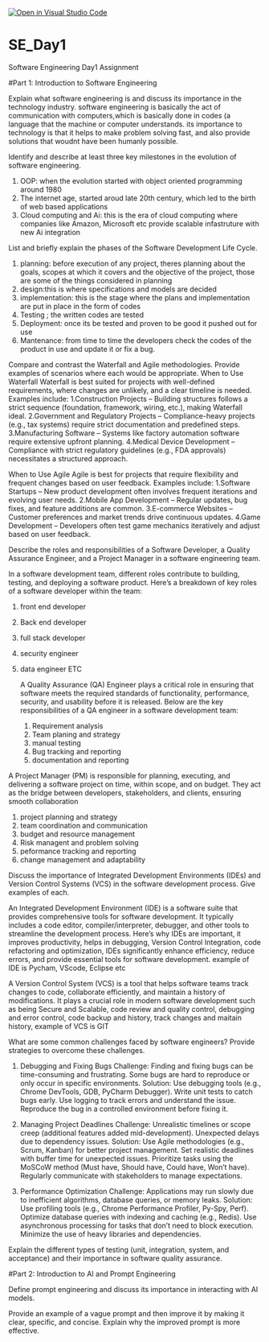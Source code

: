 [![Open in Visual Studio Code](https://classroom.github.com/assets/open-in-vscode-2e0aaae1b6195c2367325f4f02e2d04e9abb55f0b24a779b69b11b9e10269abc.svg)](https://classroom.github.com/online_ide?assignment_repo_id=18416270&assignment_repo_type=AssignmentRepo)
# SE_Day1
Software Engineering Day1 Assignment

#Part 1: Introduction to Software Engineering

Explain what software engineering is and discuss its importance in the technology industry.
software engineering is basically the act of communication with computers,which is basically done in codes (a language that the machine or computer understands.
its importance to technology is that it helps to make problem solving fast, and also provide solutions that woudnt have been humanly possible.

Identify and describe at least three key milestones in the evolution of software engineering.
1) OOP: when the evolution started with object oriented programming around 1980
2) The internet age, started aroud late 20th century, which led to the birth of web based applications
3) Cloud computing and Ai: this is the era of cloud computing where companies like Amazon, Microsoft etc provide scalable infastruture with new Ai integration

List and briefly explain the phases of the Software Development Life Cycle.
1) planning: before execution of any project, theres planning about the goals, scopes at which it covers and the objective of the project, those are some of the things considered in planning
2) design:this is where specifications and models are decided
3) implementation: this is the stage where the plans and implementation are put in place in the form of codes
4) Testing ; the written codes are tested
5) Deployment: once its be tested and proven to be good it pushed out for use
6) Mantenance: from time to time the developers check the codes of the product in use and update it or fix a bug.

Compare and contrast the Waterfall and Agile methodologies. Provide examples of scenarios where each would be appropriate.
When to Use Waterfall
Waterfall is best suited for projects with well-defined requirements, where changes are unlikely, and a clear timeline is needed.
Examples include:
1.Construction Projects – Building structures follows a strict sequence (foundation, framework, wiring, etc.), making Waterfall ideal.
2.Government and Regulatory Projects – Compliance-heavy projects (e.g., tax systems) require strict documentation and predefined steps.
3.Manufacturing Software – Systems like factory automation software require extensive upfront planning.
4.Medical Device Development – Compliance with strict regulatory guidelines (e.g., FDA approvals) necessitates a structured approach.

When to Use Agile
Agile is best for projects that require flexibility and frequent changes based on user feedback.
Examples include:
1.Software Startups – New product development often involves frequent iterations and evolving user needs.
2.Mobile App Development – Regular updates, bug fixes, and feature additions are common.
3.E-commerce Websites – Customer preferences and market trends drive continuous updates.
4.Game Development – Developers often test game mechanics iteratively and adjust based on user feedback.

Describe the roles and responsibilities of a Software Developer, a Quality Assurance Engineer, and a Project Manager in a software engineering team.

In a software development team, different roles contribute to building, testing, and deploying a software product. Here’s a breakdown of key roles of a software developer within the team:
1. front end developer
2. Back end developer
3. full stack developer
4. security engineer
5. data engineer ETC

   A Quality Assurance (QA) Engineer plays a critical role in ensuring that software meets the required standards of functionality, performance, security, and usability before it is released.
    Below are the key responsibilities of a QA engineer in a software development team:

   1. Requirement analysis
   2. Team planing and strategy
   3. manual testing
   4. Bug tracking and reporting
   5. documentation and reporting
  
A Project Manager (PM) is responsible for planning, executing, and delivering a software project on time, within scope, and on budget.
They act as the bridge between developers, stakeholders, and clients, ensuring smooth collaboration
1. project planning and strategy
2. team coordination and communication
3. budget and resource management
4. Risk managent and problem solving
5. peformance tracking and reporting
6. change management and adaptability

   
Discuss the importance of Integrated Development Environments (IDEs) and Version Control Systems (VCS) in the software development process. Give examples of each.

An Integrated Development Environment (IDE) is a software suite that provides comprehensive tools for software development. 
It typically includes a code editor, compiler/interpreter, debugger, and other tools to streamline the development process. Here’s why IDEs are important, it improves productivity, 
helps in debugging, Version Control Integration, code refactoring and optimization,  IDEs significantly enhance efficiency, reduce errors, and provide essential tools for software development.
example of IDE is Pycham, VScode, Eclipse etc

A Version Control System (VCS) is a tool that helps software teams track changes to code, collaborate efficiently, and maintain a history of modifications. 
It plays a crucial role in modern software development such as  being Secure and Scalable, code review and quality control, debugging and error control, code backup and history, track changes and maitain history, 
example of VCS is GIT

What are some common challenges faced by software engineers? Provide strategies to overcome these challenges.

1. Debugging and Fixing Bugs
Challenge:
Finding and fixing bugs can be time-consuming and frustrating.
Some bugs are hard to reproduce or only occur in specific environments.
Solution:
 Use debugging tools (e.g., Chrome DevTools, GDB, PyCharm Debugger).
 Write unit tests to catch bugs early.
 Use logging to track errors and understand the issue.
 Reproduce the bug in a controlled environment before fixing it.

2. Managing Project Deadlines
Challenge:
Unrealistic timelines or scope creep (additional features added mid-development).
Unexpected delays due to dependency issues.
Solution:
 Use Agile methodologies (e.g., Scrum, Kanban) for better project management.
 Set realistic deadlines with buffer time for unexpected issues.
 Prioritize tasks using the MoSCoW method (Must have, Should have, Could have, Won’t have).
 Regularly communicate with stakeholders to manage expectations.

3. Performance Optimization
Challenge:
Applications may run slowly due to inefficient algorithms, database queries, or memory leaks.
Solution:
 Use profiling tools (e.g., Chrome Performance Profiler, Py-Spy, Perf).
 Optimize database queries with indexing and caching (e.g., Redis).
 Use asynchronous processing for tasks that don’t need to block execution.
 Minimize the use of heavy libraries and dependencies.



Explain the different types of testing (unit, integration, system, and acceptance) and their importance in software quality assurance.


#Part 2: Introduction to AI and Prompt Engineering


Define prompt engineering and discuss its importance in interacting with AI models.


Provide an example of a vague prompt and then improve it by making it clear, specific, and concise. Explain why the improved prompt is more effective.
